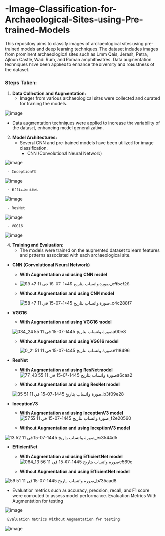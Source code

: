 # -Image-Classification-for-Archaeological-Sites-using-Pre-trained-Models
This repository aims to classify images of archaeological sites using pre-trained models and deep learning techniques. The dataset includes images from prominent archaeological sites such as Umm Qais, Jerash, Petra, Ajloun Castle, Wadi Rum, and Roman amphitheatres. Data augmentation techniques have been applied to enhance the diversity and robustness of the dataset.

### Steps Taken:

1. **Data Collection and Augmentation:**
   - Images from various archaeological sites were collected and curated for training the models.
     
![image](https://github.com/IbrahimAljarrah/-Image-Classification-for-Archaeological-Sites-using-Pre-trained-Models/assets/49195935/4d344d75-91b5-44db-b24b-d1cbde211ac9)

     
   - Data augmentation techniques were applied to increase the variability of the dataset, enhancing model generalization.

2. **Model Architectures:**
   - Several CNN and pre-trained models have been utilized for image classification.
     - CNN (Convolutional Neural Network)

![image](https://github.com/IbrahimAljarrah/-Image-Classification-for-Archaeological-Sites-using-Pre-trained-Models/assets/49195935/400e83db-b016-4b3b-b6b0-69ec0c8aa286)

     - InceptionV3
    
![image](https://github.com/IbrahimAljarrah/-Image-Classification-for-Archaeological-Sites-using-Pre-trained-Models/assets/49195935/a6578812-a9d9-43f6-9a3a-dc88e907d40b)

     - EfficientNet
    
![image](https://github.com/IbrahimAljarrah/-Image-Classification-for-Archaeological-Sites-using-Pre-trained-Models/assets/49195935/6c8a3b10-16f5-4b28-b7e5-3dda3f1d993a)

     - ResNet
    
   ![image](https://github.com/IbrahimAljarrah/-Image-Classification-for-Archaeological-Sites-using-Pre-trained-Models/assets/49195935/07e42645-e2ad-48d8-9c5b-e7afa821c72a)

     - VGG16
    
![image](https://github.com/IbrahimAljarrah/-Image-Classification-for-Archaeological-Sites-using-Pre-trained-Models/assets/49195935/34b4c4eb-06d9-4dfc-8e5f-e2d7e4d279ec)


4. **Training and Evaluation:**
   - The models were trained on the augmented dataset to learn features and patterns associated with each archaeological site.
  
- **CNN (Convolutional Neural Network)**
   - **With Augmentation and using CNN model**
     
    - ![صورة واتساب بتاريخ 1445-07-15 في 11 47 58_cffbcf28](https://github.com/IbrahimAljarrah/-Image-Classification-for-Archaeological-Sites-using-Pre-trained-Models/assets/49195935/617617f6-727c-446d-a011-1e7414aba656)
   
   - **Without Augmentation and using CNN model**
     
     ![صورة واتساب بتاريخ 1445-07-15 في 11 47 58_c4c288f7](https://github.com/IbrahimAljarrah/-Image-Classification-for-Archaeological-Sites-using-Pre-trained-Models/assets/49195935/bb53f436-7c9c-4643-9385-33fede3bdcc7)            
- **VGG16**
   - **With Augmentation and using VGG16 model**
   
   ![صورة واتساب بتاريخ 1445-07-15 في 11 55 24_034a00e8](https://github.com/IbrahimAljarrah/-Image-Classification-for-Archaeological-Sites-using-Pre-trained-Models/assets/49195935/aa36f493-9934-4033-9302-a76ddd0c98a9)   
   
   - **Without Augmentation and using VGG16 model**
   
     ![صورة واتساب بتاريخ 1445-07-15 في 11 51 21_0e118496](https://github.com/IbrahimAljarrah/-Image-Classification-for-Archaeological-Sites-using-Pre-trained-Models/assets/49195935/e999643e-68ef-41e1-8044-50327c6889e3)
   
- **ResNet**
   - **With Augmentation and using ResNet model**
   ![صورة واتساب بتاريخ 1445-07-15 في 11 55 43_77a6caa2](https://github.com/IbrahimAljarrah/-Image-Classification-for-Archaeological-Sites-using-Pre-trained-Models/assets/49195935/6e4e2b8a-f740-4f93-94a1-2a6f7fcab7c9)

   
   - **Without Augmentation and using ResNet model**
   
   ![صورة واتساب بتاريخ 1445-07-15 في 11 51 35_b3f09e28](https://github.com/IbrahimAljarrah/-Image-Classification-for-Archaeological-Sites-using-Pre-trained-Models/assets/49195935/9610c4de-7980-4505-ae07-876d2a5f634f)



- **InceptionV3**
   - **With Augmentation and using InceptionV3 model**
![صورة واتساب بتاريخ 1445-07-15 في 11 55 57_f2e20560](https://github.com/IbrahimAljarrah/-Image-Classification-for-Archaeological-Sites-using-Pre-trained-Models/assets/49195935/503f7727-4984-4921-9e4c-2e55c2d2b258)

   
   - **Without Augmentation and using InceptionV3 model**
   
![صورة واتساب بتاريخ 1445-07-15 في 11 52 13_ec3544d5](https://github.com/IbrahimAljarrah/-Image-Classification-for-Archaeological-Sites-using-Pre-trained-Models/assets/49195935/64716137-6e42-4e27-ac79-fa2b0210d3f1)


- **EfficientNet**
   - **With Augmentation and using EfficientNet model**
![صورة واتساب بتاريخ 1445-07-15 في 11 56 13_064e569c](https://github.com/IbrahimAljarrah/-Image-Classification-for-Archaeological-Sites-using-Pre-trained-Models/assets/49195935/32f44e4d-be90-4b2c-94c2-9f56f78932f3)

   
   - **Without Augmentation and using EfficientNet model**
   
![صورة واتساب بتاريخ 1445-07-15 في 11 51 59_b735aad8](https://github.com/IbrahimAljarrah/-Image-Classification-for-Archaeological-Sites-using-Pre-trained-Models/assets/49195935/02b46b26-2ed2-4ea4-9834-92f1392af249)




   - Evaluation metrics such as accuracy, precision, recall, and F1 score were computed to assess model performance.
     Evaluation Metrics With Augmentation for testing
     
![image](https://github.com/IbrahimAljarrah/-Image-Classification-for-Archaeological-Sites-using-Pre-trained-Models/assets/49195935/6d57dc74-5909-4bef-a4ee-a7b13c1067ef)

     Evaluation Metrics Without Augmentation for testing
     
![image](https://github.com/IbrahimAljarrah/-Image-Classification-for-Archaeological-Sites-using-Pre-trained-Models/assets/49195935/16454f36-0ff9-46ed-b6c1-9238cf1dea4e)

